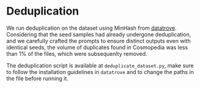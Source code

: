 # Deduplication

We run deduplication on the dataset using MinHash from [datatrove](https://github.com/huggingface/datatrove). 
Considering that the seed samples had already undergone deduplication, and we carefully crafted the prompts to ensure distinct outputs even with identical seeds, the volume of duplicates found in Cosmopedia was less than 1% of the files, which were subsequenlty removed.

The deduplication script is available at `deduplicate_dataset.py`, make sure to follow the installation guidelines in `datatrove` and to change the paths in the file before running it.